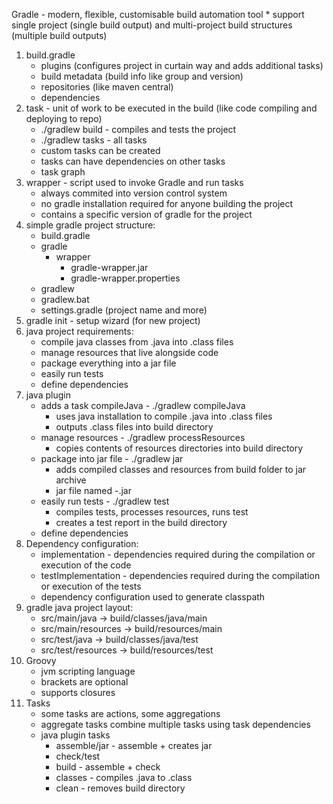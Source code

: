 Gradle - modern, flexible, customisable build automation tool
    * support single project (single build output) and multi-project build structures (multiple build outputs)
1. build.gradle
    * plugins (configures project in curtain way and adds additional tasks)
    * build metadata (build info like group and version)
    * repositories (like maven central)
    * dependencies
2. task - unit of work to be executed in the build (like code compiling and deploying to repo)
    * ./gradlew build - compiles and tests the project
    * ./gradlew tasks - all tasks
    * custom tasks can be created
    * tasks can have dependencies on other tasks
    * task graph
3. wrapper - script used to invoke Gradle and run tasks
    * always commited into version control system
    * no gradle installation required for anyone building the project
    * contains a specific version of gradle for the project
4. simple gradle project structure:
    * build.gradle
    * gradle
        * wrapper
            * gradle-wrapper.jar
            * gradle-wrapper.properties
    * gradlew
    * gradlew.bat
    * settings.gradle (project name and more)
5. gradle init - setup wizard (for new project)
6. java project requirements:
    * compile java classes from .java into .class files
    * manage resources that live alongside code
    * package everything into a jar file
    * easily run tests
    * define dependencies
7. java plugin
    * adds a task compileJava - ./gradlew compileJava
        * uses java installation to compile .java into .class files
        * outputs .class files into build directory
    * manage resources - ./gradlew processResources
        * copies contents of resources directories into build directory
    * package into jar file - ./gradlew jar
        * adds compiled classes and resources from build folder to jar archive
        * jar file named <project-name>-<version>.jar
    * easily run tests - ./gradlew test
        * compiles tests, processes resources, runs test
        * creates a test report in the build directory
    * define dependencies
8. Dependency configuration:
    * implementation - dependencies required during the compilation or execution of the code
    * testImplementation - dependencies required during the compilation or execution of the tests
    * dependency configuration used to generate classpath
9. gradle java project layout:
    * src/main/java -> build/classes/java/main
    * src/main/resources -> build/resources/main
    * src/test/java -> build/classes/java/test
    * src/test/resources -> build/resources/test
10. Groovy
    * jvm scripting language
    * brackets are optional
    * supports closures
11. Tasks
    * some tasks are actions, some aggregations
    * aggregate tasks combine multiple tasks using task dependencies
    * java plugin tasks
        * assemble/jar - assemble + creates jar
        * check/test
        * build - assemble + check
        * classes - compiles .java to .class
        * clean - removes build directory
